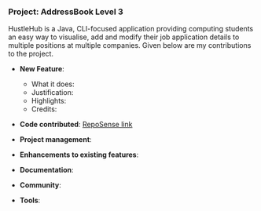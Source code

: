 ### Project: AddressBook Level 3

HustleHub is a Java, CLI-focused application providing computing students an easy way to visualise, add and modify their job application details to multiple positions at multiple companies.
Given below are my contributions to the project.

* **New Feature**: 
    * What it does: 
    * Justification: 
    * Highlights:
    * Credits:

* **Code contributed**: [RepoSense link]()

* **Project management**:

* **Enhancements to existing features**:
    
* **Documentation**:
    
* **Community**:
   
* **Tools**:
